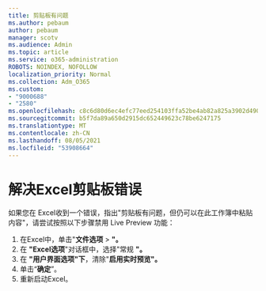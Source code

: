 ```yaml
---
title: 剪贴板有问题
ms.author: pebaum
author: pebaum
manager: scotv
ms.audience: Admin
ms.topic: article
ms.service: o365-administration
ROBOTS: NOINDEX, NOFOLLOW
localization_priority: Normal
ms.collection: Adm_O365
ms.custom:
- "9000688"
- "2580"
ms.openlocfilehash: c8c6d80d6ec4efc77eed254103ffa52be4ab82a825a3902d490f7059708e76e8
ms.sourcegitcommit: b5f7da89a650d2915dc652449623c78be6247175
ms.translationtype: MT
ms.contentlocale: zh-CN
ms.lasthandoff: 08/05/2021
ms.locfileid: "53908664"
---
```

# <a name="resolving-excel-clipboard-error"></a>解决Excel剪贴板错误

如果您在 Excel收到一个错误，指出"剪贴板有问题，但仍可以在此工作簿中粘贴内容"，请尝试按照以下步骤禁用 Live Preview 功能：

1. 在Excel中，单击"**文件选项**  >  **"。**
3. 在 **"Excel选项**"对话框中，选择"常规 **"。**
4. 在 **"用户界面选项"下**，清除"**启用实时预览"。**
5. 单击“**确定**”。
6. 重新启动Excel。
